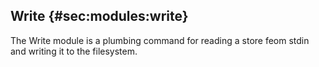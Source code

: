## Write {#sec:modules:write}

The Write module is a plumbing command for reading a store feom stdin and writing it to the filesystem.



